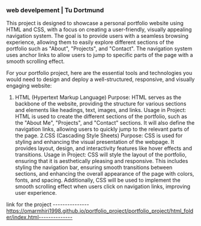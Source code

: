 ### web develpement | Tu Dortmund


This project is designed to showcase a personal portfolio website using HTML and CSS, with a focus on creating a user-friendly, visually appealing navigation system.
The goal is to provide users with a seamless browsing experience, allowing them to easily explore different sections of the portfolio such as "About", "Projects", and "Contact".
The navigation system uses anchor links to allow users to jump to specific parts of the page with a smooth scrolling effect.

For your portfolio project, here are the essential tools and technologies you would need to design and deploy a well-structured, responsive, and visually engaging website:

1. HTML (Hypertext Markup Language)
Purpose: HTML serves as the backbone of the website, providing the structure for various sections and elements like headings, text, images, and links.
Usage in Project: HTML is used to create the different sections of the portfolio, such as the "About Me", "Projects", and "Contact" sections.
It will also define the navigation links, allowing users to quickly jump to the relevant parts of the page.
2.CSS (Cascading Style Sheets)
Purpose: CSS is used for styling and enhancing the visual presentation of the webpage. It provides layout, design, and interactivity features like hover effects and transitions.
Usage in Project: CSS will style the layout of the portfolio, ensuring that it is aesthetically pleasing and responsive.
This includes styling the navigation bar, ensuring smooth transitions between sections, and enhancing the overall appearance of the page with colors, fonts, and spacing. Additionally, CSS will be used to implement the smooth scrolling effect when users click on navigation links, improving user experience.


 link for the project ---------------https://omarmhiri1998.github.io/portfolio_project/portfolio_project/html_folder/index.html--------------
